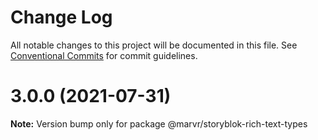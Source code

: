 # Change Log

All notable changes to this project will be documented in this file.
See [Conventional Commits](https://conventionalcommits.org) for commit guidelines.

# 3.0.0 (2021-07-31)

**Note:** Version bump only for package @marvr/storyblok-rich-text-types
